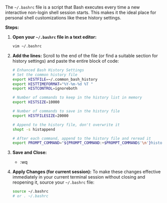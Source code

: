 The `~/.bashrc` file is a script that Bash executes every time a new interactive non-login shell session starts. This makes it the ideal place for personal shell customizations like these history settings.

**Steps:**

1.  **Open your `~/.bashrc` file in a text editor:**

    ```bash
    vim ~/.bashrc
    ```

2.  **Add the lines:** Scroll to the end of the file (or find a suitable section for history settings) and paste the entire block of code:

    ```bash
    # Enhanced Bash History Settings
    # Set the common history file
    export HISTFILE=~/.common_bash_history
    export HISTTIMEFORMAT="%Y-%m-%d %T "
    export HISTCONTROL=ignoreboth

    # Number of commands to keep in the history list in memory
    export HISTSIZE=10000

    # Number of commands to save in the history file
    export HISTFILESIZE=20000

    # Append to the history file, don't overwrite it
    shopt -s histappend

    # After each command, append to the history file and reread it
    export PROMPT_COMMAND="${PROMPT_COMMAND:+$PROMPT_COMMAND$'\n'}history -a; history -c; history -r"
    ```

3.  **Save and Close:**

      * :wq

4.  **Apply Changes (for current session):**
    To make these changes effective immediately in your current terminal session without closing and reopening it, source your `~/.bashrc` file:

    ```bash
    source ~/.bashrc
    # or . ~/.bashrc
    ```
    